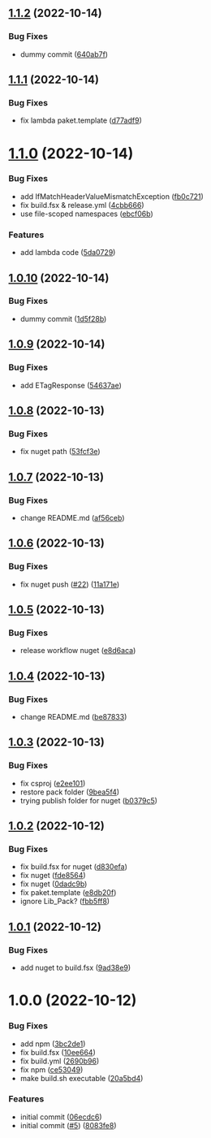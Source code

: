 ## [1.1.2](https://github.com/informatievlaanderen/basisregisters-sqs/compare/v1.1.1...v1.1.2) (2022-10-14)


### Bug Fixes

* dummy commit ([640ab7f](https://github.com/informatievlaanderen/basisregisters-sqs/commit/640ab7fa1413c375a8b5d35183c974506d5adba0))

## [1.1.1](https://github.com/informatievlaanderen/basisregisters-sqs/compare/v1.1.0...v1.1.1) (2022-10-14)


### Bug Fixes

* fix lambda paket.template ([d77adf9](https://github.com/informatievlaanderen/basisregisters-sqs/commit/d77adf9f070e36b453bef49ec81891fd524a155e))

# [1.1.0](https://github.com/informatievlaanderen/basisregisters-sqs/compare/v1.0.10...v1.1.0) (2022-10-14)


### Bug Fixes

* add IfMatchHeaderValueMismatchException ([fb0c721](https://github.com/informatievlaanderen/basisregisters-sqs/commit/fb0c7213ca37f747a0935b22b923dc05fd0bba26))
* fix build.fsx & release.yml ([4cbb666](https://github.com/informatievlaanderen/basisregisters-sqs/commit/4cbb666f6d784fbc252bc65d501b4e03d1e511ca))
* use file-scoped namespaces ([ebcf06b](https://github.com/informatievlaanderen/basisregisters-sqs/commit/ebcf06b604eea6e62e8358afe22c4070229eac36))


### Features

* add lambda code ([5da0729](https://github.com/informatievlaanderen/basisregisters-sqs/commit/5da0729402221e5c2735c32f5ccb5ece9fc96d8d))

## [1.0.10](https://github.com/informatievlaanderen/basisregisters-sqs/compare/v1.0.9...v1.0.10) (2022-10-14)


### Bug Fixes

* dummy commit ([1d5f28b](https://github.com/informatievlaanderen/basisregisters-sqs/commit/1d5f28b30b472de7d56cc1809eee9da352c540bb))

## [1.0.9](https://github.com/informatievlaanderen/basisregisters-sqs/compare/v1.0.8...v1.0.9) (2022-10-14)


### Bug Fixes

* add ETagResponse ([54637ae](https://github.com/informatievlaanderen/basisregisters-sqs/commit/54637aeb35a3b26f67537d3b8a2a6598b5963ec3))

## [1.0.8](https://github.com/informatievlaanderen/basisregisters-sqs/compare/v1.0.7...v1.0.8) (2022-10-13)


### Bug Fixes

* fix nuget path ([53fcf3e](https://github.com/informatievlaanderen/basisregisters-sqs/commit/53fcf3ed6704f16654a8cf600da23d765dcb4720))

## [1.0.7](https://github.com/informatievlaanderen/basisregisters-sqs/compare/v1.0.6...v1.0.7) (2022-10-13)


### Bug Fixes

* change README.md ([af56ceb](https://github.com/informatievlaanderen/basisregisters-sqs/commit/af56cebbc3bf21d298e1d17eb7a1e3caed3b489e))

## [1.0.6](https://github.com/informatievlaanderen/basisregisters-sqs/compare/v1.0.5...v1.0.6) (2022-10-13)


### Bug Fixes

* fix nuget push ([#22](https://github.com/informatievlaanderen/basisregisters-sqs/issues/22)) ([11a171e](https://github.com/informatievlaanderen/basisregisters-sqs/commit/11a171e8ea1b313ee81530e7f23ad02c0b022776))

## [1.0.5](https://github.com/informatievlaanderen/basisregisters-sqs/compare/v1.0.4...v1.0.5) (2022-10-13)


### Bug Fixes

* release workflow nuget ([e8d6aca](https://github.com/informatievlaanderen/basisregisters-sqs/commit/e8d6aca63ee63646774ca3e89429cd1bb45693c4))

## [1.0.4](https://github.com/informatievlaanderen/basisregisters-sqs/compare/v1.0.3...v1.0.4) (2022-10-13)


### Bug Fixes

* change README.md ([be87833](https://github.com/informatievlaanderen/basisregisters-sqs/commit/be8783377de7cffcd51efd3e0c867075259a3891))

## [1.0.3](https://github.com/informatievlaanderen/basisregisters-sqs/compare/v1.0.2...v1.0.3) (2022-10-13)


### Bug Fixes

* fix csproj ([e2ee101](https://github.com/informatievlaanderen/basisregisters-sqs/commit/e2ee101eb16bd97e7e1beebb03d10d8b5aca1573))
* restore pack folder ([9bea5f4](https://github.com/informatievlaanderen/basisregisters-sqs/commit/9bea5f413690397c6d635a6a3a01a12ac4ec3ed8))
* trying publish folder for nuget ([b0379c5](https://github.com/informatievlaanderen/basisregisters-sqs/commit/b0379c594d6f0fbe5e7b6e13addbf7d38f1a58b0))

## [1.0.2](https://github.com/informatievlaanderen/basisregisters-sqs/compare/v1.0.1...v1.0.2) (2022-10-12)


### Bug Fixes

* fix build.fsx for nuget ([d830efa](https://github.com/informatievlaanderen/basisregisters-sqs/commit/d830efa2916db64e31aa71262caa33b00472dbe2))
* fix nuget ([fde8564](https://github.com/informatievlaanderen/basisregisters-sqs/commit/fde85647d9600a56494338cd2a80191ad4491343))
* fix nuget ([0dadc9b](https://github.com/informatievlaanderen/basisregisters-sqs/commit/0dadc9bbebb1aee7a46692aa0ee59c99c0332775))
* fix paket.template ([e8db20f](https://github.com/informatievlaanderen/basisregisters-sqs/commit/e8db20f70089f9c8a0ffe8186f5c04aa5b6890bf))
* ignore Lib_Pack? ([fbb5ff8](https://github.com/informatievlaanderen/basisregisters-sqs/commit/fbb5ff8824783fba150ff58ce4be9176b9846a23))

## [1.0.1](https://github.com/informatievlaanderen/basisregisters-sqs/compare/v1.0.0...v1.0.1) (2022-10-12)


### Bug Fixes

* add nuget to build.fsx ([9ad38e9](https://github.com/informatievlaanderen/basisregisters-sqs/commit/9ad38e9f9b39abc3cf5cb0297bbd2a263cef1865))

# 1.0.0 (2022-10-12)


### Bug Fixes

* add npm ([3bc2de1](https://github.com/informatievlaanderen/basisregisters-sqs/commit/3bc2de11c63b5cfb66aedc7644b66984f425e34a))
* fix build.fsx ([10ee664](https://github.com/informatievlaanderen/basisregisters-sqs/commit/10ee6648e45b98545e5349d1046a20cd1696b248))
* fix build.yml ([2690b96](https://github.com/informatievlaanderen/basisregisters-sqs/commit/2690b96e45f242eb6ddaa54c6e27fbe400912ee5))
* fix npm ([ce53049](https://github.com/informatievlaanderen/basisregisters-sqs/commit/ce53049f3b5e0378e212316dd56eb342087fcc49))
* make build.sh executable ([20a5bd4](https://github.com/informatievlaanderen/basisregisters-sqs/commit/20a5bd469ad19dfc35f27532a6e45c13c3f28411))


### Features

* initial commit ([06ecdc6](https://github.com/informatievlaanderen/basisregisters-sqs/commit/06ecdc6ae29ac9a762cbd5d1356d0ea30189a146))
* initial commit ([#5](https://github.com/informatievlaanderen/basisregisters-sqs/issues/5)) ([8083fe8](https://github.com/informatievlaanderen/basisregisters-sqs/commit/8083fe88f22f075073debb94feef13b248d13b9b))
